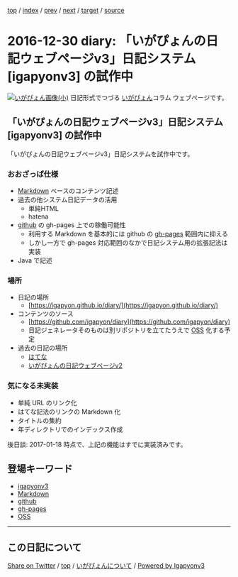 [top](../index.html) 
 / [index](index.html) 
 / [prev](ig161229.html) 
 / [next](ig161231.html) 
 / [target](https://igapyon.github.io/diary/2016/ig161230.html) 
 / [source](https://github.com/igapyon/diary/blob/master/2016/ig161230.src.md) 

2016-12-30 diary: 「いがぴょんの日記ウェブページv3」日記システム [igapyonv3] の試作中
=====================================================================================================
[![いがぴょん画像(小)](https://igapyon.github.io/diary/images/iga200306s.jpg "いがぴょん")](https://igapyon.github.io/diary/memo/memoigapyon.html) 日記形式でつづる [いがぴょん](https://igapyon.github.io/diary/memo/memoigapyon.html)コラム ウェブページです。

## 「いがぴょんの日記ウェブページv3」日記システム [igapyonv3] の試作中

「いがぴょんの日記ウェブページv3」日記システムを試作中です。

### おおざっぱ仕様

* [Markdown](../keyword/markdown.html) ベースのコンテンツ記述
* 過去の他システム日記データの活用
  * 単純HTML
  * hatena
* [github](../keyword/github.html) の gh-pages 上での稼働可能性
  * 利用する Markdown を基本的には github の [gh-pages](../keyword/gh-pages.html) 範囲内に抑える
  * しかし一方で gh-pages 対応範囲のなかで日記システム用の拡張記法は実装
* Java で記述

### 場所

* 日記の場所
  * [https://igapyon.github.io/diary/](https://igapyon.github.io/diary/)
* コンテンツのソース
  * [https://github.com/igapyon/diary](https://github.com/igapyon/diary)
  * 日記ジェネレータそのものは別リポジトリを立てたうえで [OSS](../keyword/oss.html) 化する予定
* 過去の日記の場所
  * [はてな](http://d.hatena.ne.jp/igapyon/)
  * [いがぴょんの日記ウェブページv2](http://www.igapyon.jp/igapyon/diary/)

### 気になる未実装

* 単純 URL のリンク化
* はてな記法のリンクの Markdown 化
* タイトルの集約
* 年ディレクトリでのインデックス作成

後日談: 2017-01-18 時点で、上記の機能はすでに実装済みです。

## 登場キーワード

* [igapyonv3](../keyword/igapyonv3.html)
* [Markdown](../keyword/markdown.html)
* [github](../keyword/github.html)
* [gh-pages](../keyword/gh-pages.html)
* [OSS](../keyword/oss.html)

----------------------------------------------------------------------------------------------------

## この日記について

[Share on Twitter](https://twitter.com/intent/tweet?hashtags=igapyon%2Cdiary%2C%E3%81%84%E3%81%8C%E3%81%B4%E3%82%87%E3%82%93%2Cigapyonv3%2CMarkdown%2Cgithub%2Cgh-pages%2COSS&text=%E3%80%8C%E3%81%84%E3%81%8C%E3%81%B4%E3%82%87%E3%82%93%E3%81%AE%E6%97%A5%E8%A8%98%E3%82%A6%E3%82%A7%E3%83%96%E3%83%9A%E3%83%BC%E3%82%B8v3%E3%80%8D%E6%97%A5%E8%A8%98%E3%82%B7%E3%82%B9%E3%83%86%E3%83%A0+%5Bigapyonv3%5D+%E3%81%AE%E8%A9%A6%E4%BD%9C%E4%B8%AD&url=https%3A%2F%2Figapyon.github.io%2Fdiary%2F2016%2Fig161230.html) / [top](../index.html) / [いがぴょんについて](https://igapyon.github.io/diary/memo/memoigapyon.html) / [Powered by Igapyonv3](https://github.com/igapyon/igapyonv3)
